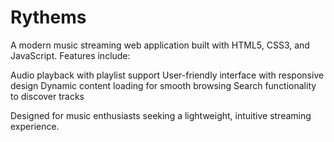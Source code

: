 # Rythems
A modern music streaming web application built with HTML5, CSS3, and JavaScript. Features include:

Audio playback with playlist support
User-friendly interface with responsive design
Dynamic content loading for smooth browsing
Search functionality to discover tracks

Designed for music enthusiasts seeking a lightweight, intuitive streaming experience.
